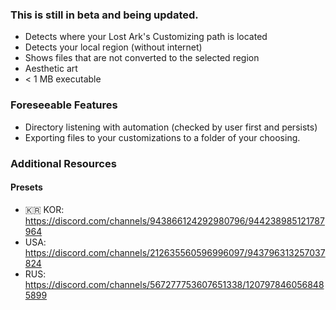 ### This is still in beta and being updated.
* Detects where your Lost Ark's Customizing path is located
* Detects your local region (without internet)
* Shows files that are not converted to the selected region
* Aesthetic art
* < 1 MB executable

### Foreseeable Features
* Directory listening with automation (checked by user first and persists)
* Exporting files to your customizations to a folder of your choosing.


### Additional Resources
#### Presets
* 🇰🇷 KOR: https://discord.com/channels/943866124292980796/944238985121787964
* USA: https://discord.com/channels/212635560596996097/943796313257037824
* RUS: https://discord.com/channels/567277753607651338/1207978460568485899
